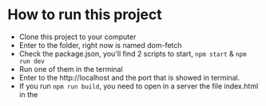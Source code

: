 # How to run this project

- Clone this project to your computer
- Enter to the folder, right now is named dom-fetch
- Check the package.json, you'll find 2 scripts to start, `npm start` & `npm run dev`
- Run one of them in the terminal
- Enter to the http://localhost and the port that is showed in terminal.
- If you run `npm run build`, you need to open in a server the file index.html in the